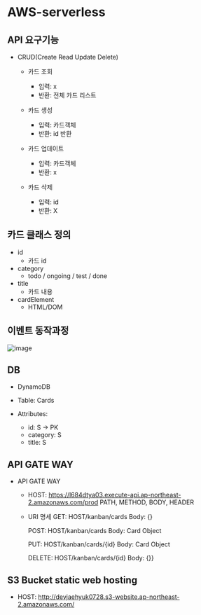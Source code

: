 # AWS-serverless

## API 요구기능
- CRUD(Create Read Update Delete)
    - 카드 조회
        - 입력: x
        - 반환: 전체 카드 리스트
    
    - 카드 생성
        - 입력: 카드객체
        - 반환: id 반환
    
    - 카드 업데이트
        - 입력: 카드객체
        - 반환: x

    - 카드 삭제
        - 입력: id
        - 반환: X

## 카드 클래스 정의
- id
    - 카드 id
- category
    - todo / ongoing / test / done
- title
    - 카드 내용
- cardElement
    - HTML/DOM

## 이벤트 동작과정
![image](https://user-images.githubusercontent.com/38865267/145708246-04cc2ead-2d89-44ce-85be-a8596ebe470d.png)

## DB
- DynamoDB

- Table: Cards

- Attributes:
    - id: S -> PK
    - category: S
    - title: S

## API GATE WAY
- API GATE WAY
    - HOST: https://l684dtya03.execute-api.ap-northeast-2.amazonaws.com/prod
        PATH, METHOD, BODY, HEADER
    - URI 명세
        GET: HOST/kanban/cards
        Body: {}

        POST: HOST/kanban/cards
        Body: Card Object

        PUT: HOST/kanban/cards/{id}
        Body: Card Object

        DELETE: HOST/kanban/cards/{id}
        Body: {}}
## S3 Bucket static web hosting 
- HOST: http://devjaehyuk0728.s3-website.ap-northeast-2.amazonaws.com/